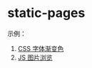 # static-pages

示例：
1. [CSS 字体渐变色](https://wumaozheng.com/blog/index.html)
2. [JS 图片浏览](https://wumaozheng.com/blog/image-magnifier.html)
